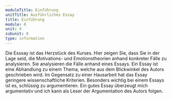 ```yaml
---
moduleTitle: Einführung
unitTitle: Ausführliches Essay
title: Einführung
module: 0
unit: 4
subunit: 0
type: information
---
```


Die Esssay ist das Herzstück des Kurses. Hier zeigen Sie, dass Sie in der Lage seid, die Motivations- und Emotionstheorien anhand konkreter Fälle zu analysieren. Sie analysieren die Fälle anhand eines Essays. Ein Essay ist eine Abhandlung zu einem Thema, welche aus dem Blickwinkel des Autors geschrieben wird. Im Gegensatz zu einer Hausarbeit hat das Essay geringere wissenschaftliche Kriterien. Besonders wichtig bei einem Essays ist es, schlüssig zu argumentieren. Ein gutes Essay überzeugt mich argumentativ und ich kann als Leser der Argumentation des Autors folgen.




